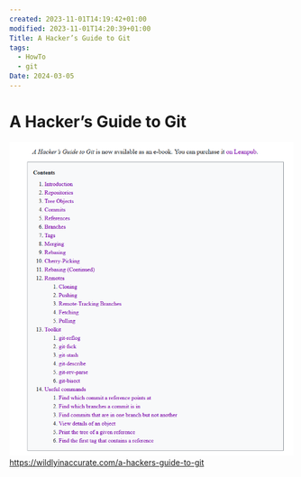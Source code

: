 ```yaml
---
created: 2023-11-01T14:19:42+01:00
modified: 2023-11-01T14:20:39+01:00
Title: A Hacker’s Guide to Git
tags:
  - HowTo
  - git
Date: 2024-03-05
---
```


# A Hacker’s Guide to Git


![](_asset/2023-11-01_HackersGuidetoGit_image_1.png)
https://wildlyinaccurate.com/a-hackers-guide-to-git
